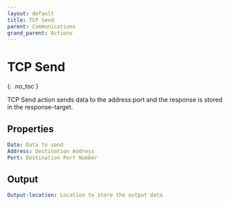 ```yaml
---
layout: default
title: TCP Send
parent: Communications
grand_parent: Actions
---
```


# TCP Send
{: .no_toc }

TCP Send action sends data to the address:port and the response is stored in the response-target.

## Properties
```yaml
Data: Data to send
Address: Destination Address
Port: Destination Port Number
```

## Output
```yaml
Output-location: Location to store the output data
```
